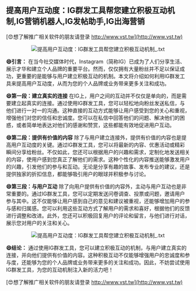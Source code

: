 ## **提高用户互动度：IG群发工具帮您建立积极互动机制,IG营销机器人,IG发帖助手,IG出海营销**

[😍想了解推广相关软件的朋友请登录 http://www.vst.tw](http://www.vst.tw)

 <center><img src="https://vst.tw/MP4/tuiguang/png/4.png" alt="提高用户互动度：IG群发工具帮您建立积极互动机制_.txt"></center>

**😄引言：**
在当今社交媒体时代，Instagram（简称IG）已成为了人们分享生活、展示才华和建立个人品牌的重要平台。然而，仅仅拥有大量粉丝并不足以保证成功，更重要的是能够与用户建立积极互动的机制。本文将介绍如何利用IG群发工具来提高用户互动度，从而为您的个人品牌或业务带来更多关注和成功。

**😄第一段：建立真实的连接**
在IG上，用户之间的互动并不仅仅是单向的，而是需要建立起真实的连接。通过使用IG群发工具，您可以轻松地向粉丝发送私信，与他们进行一对一的沟通。这种直接的互动方式能够让用户感受到您的关心和重视，增强他们对您的信任和忠诚度。您可以在私信中回答他们的问题、解决他们的困惑，或者简单地表达对他们的感谢和赞赏，这些都能有效地促进用户互动。

**😄第二段：提供有价值的内容**
除了与用户建立连接外，提供有价值的内容也是提高用户互动度的关键。通过IG群发工具，您可以将最新的内容、优惠活动或精彩瞬间分享给粉丝。不仅如此，您还可以根据用户的兴趣和需求，定制化地发送相关的内容，使用户感到您真正了解他们的需求。这种个性化的内容推送能够激发用户的兴趣，引发他们的参与和互动。无论是分享有趣的故事、发布专业的建议，还是提供独家的折扣信息，都能够吸引用户的眼球并积极参与讨论。

**😄第三段：与用户互动**
除了向用户提供有价值的内容外，主动与用户互动也是非常重要的。通过IG群发工具，您可以定期发送问卷调查、投票或问题，邀请用户参与其中。这不仅能够让用户感到自己的意见和建议被重视，还能够增加用户的参与感和归属感。您可以利用这些互动方式了解用户的需求和喜好，根据他们的反馈进行调整和改进。此外，您还可以积极回复用户的评论和留言，与他们进行对话，展示您对用户的关注和关心。

 <center><img src="https://vst.tw/MP4/tuiguang/png/2.png" alt="提高用户互动度：IG群发工具帮您建立积极互动机制_.txt"></center>

**😄结论：**
通过使用IG群发工具，您可以建立积极互动的机制，与用户建立真实的连接，并向他们提供有价值的内容。这种积极互动不仅能够增强用户的忠诚度和参与度，还能够为您的个人品牌或业务带来更多的关注和成功。因此，不妨尝试使用IG群发工具，为您的互动机制注入新的活力吧！

[😍想了解推广相关软件的朋友请登录 http://www.vst.tw](http://www.vst.tw)




